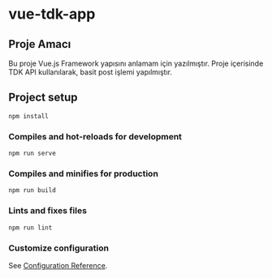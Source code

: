 

# vue-tdk-app

## Proje Amacı
Bu proje Vue.js Framework yapısını anlamam için yazılmıştır. Proje içerisinde TDK API kullanılarak, basit post işlemi yapılmıştır.

## Project setup
```
npm install
```

### Compiles and hot-reloads for development
```
npm run serve
```

### Compiles and minifies for production
```
npm run build
```

### Lints and fixes files
```
npm run lint
```

### Customize configuration
See [Configuration Reference](https://cli.vuejs.org/config/).
